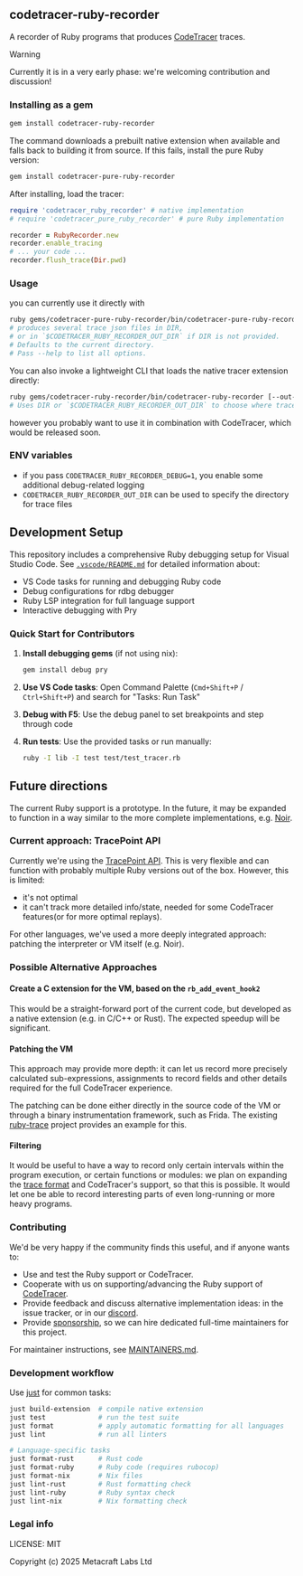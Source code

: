 ## codetracer-ruby-recorder

A recorder of Ruby programs that produces [CodeTracer](https://github.com/metacraft-labs/CodeTracer) traces.

> [!WARNING]
> Currently it is in a very early phase: we're welcoming contribution and discussion!


### Installing as a gem

```bash
gem install codetracer-ruby-recorder
```

The command downloads a prebuilt native extension when available and falls back
to building it from source. If this fails, install the pure Ruby version:

```bash
gem install codetracer-pure-ruby-recorder
```

After installing, load the tracer:

```ruby
require 'codetracer_ruby_recorder' # native implementation
# require 'codetracer_pure_ruby_recorder' # pure Ruby implementation

recorder = RubyRecorder.new
recorder.enable_tracing
# ... your code ...
recorder.flush_trace(Dir.pwd)
```

### Usage

you can currently use it directly with

```bash
ruby gems/codetracer-pure-ruby-recorder/bin/codetracer-pure-ruby-recorder [--out-dir DIR] <path to ruby file>
# produces several trace json files in DIR,
# or in `$CODETRACER_RUBY_RECORDER_OUT_DIR` if DIR is not provided.
# Defaults to the current directory.
# Pass --help to list all options.
```

You can also invoke a lightweight CLI that loads the native tracer extension
directly:

```bash
ruby gems/codetracer-ruby-recorder/bin/codetracer-ruby-recorder [--out-dir DIR] <path to ruby file>
# Uses DIR or `$CODETRACER_RUBY_RECORDER_OUT_DIR` to choose where traces are saved.
```

however you probably want to use it in combination with CodeTracer, which would be released soon.

### ENV variables

* if you pass `CODETRACER_RUBY_RECORDER_DEBUG=1`, you enable some additional debug-related logging
* `CODETRACER_RUBY_RECORDER_OUT_DIR` can be used to specify the directory for trace files

## Development Setup

This repository includes a comprehensive Ruby debugging setup for Visual Studio Code. See [`.vscode/README.md`](.vscode/README.md) for detailed information about:

* VS Code tasks for running and debugging Ruby code
* Debug configurations for rdbg debugger  
* Ruby LSP integration for full language support
* Interactive debugging with Pry

### Quick Start for Contributors

1. **Install debugging gems** (if not using nix):

   ```bash
   gem install debug pry
   ```

2. **Use VS Code tasks**: Open Command Palette (`Cmd+Shift+P` / `Ctrl+Shift+P`) and search for "Tasks: Run Task"

3. **Debug with F5**: Use the debug panel to set breakpoints and step through code

4. **Run tests**: Use the provided tasks or run manually:

   ```bash
   ruby -I lib -I test test/test_tracer.rb
   ```

## Future directions

The current Ruby support is a prototype. In the future, it may be expanded to function in a way similar to the more complete implementations, e.g. [Noir](https://github.com/blocksense-network/noir/tree/blocksense/tooling/tracer).

### Current approach: TracePoint API

Currently we're using the [TracePoint API](https://rubyapi.org/3.4/o/tracepoint).
This is very flexible and can function with probably multiple Ruby versions out of the box.
However, this is limited:

* it's not optimal
* it can't track more detailed info/state, needed for some CodeTracer features(or for more optimal replays).

For other languages, we've used a more deeply integrated approach: patching the interpreter or VM itself (e.g. Noir).

### Possible Alternative Approaches

#### Create a C extension for the VM, based on the `rb_add_event_hook2`

This would be a straight-forward port of the current code, but developed as a native extension (e.g. in C/C++ or Rust). The expected speedup will be significant.

#### Patching the VM

This approach may provide more depth: it can let us record more precisely calculated sub-expressions, assignments to record fields and other details required for the full CodeTracer experience.

The patching can be done either directly in the source code of the VM or through a binary instrumentation framework, such as Frida. The existing [ruby-trace](https://www.nccgroup.com/us/research-blog/tool-update-ruby-trace-a-low-level-tracer-for-ruby/) project provides an example for this.

#### Filtering

It would be useful to have a way to record only certain intervals within the program execution, or certain functions or modules:
we plan on expanding the [trace format](https://github.com/metacraft-labs/runtime_tracing/) and CodeTracer's support, so that this is possible. It would let one be able to record interesting
parts of even long-running or more heavy programs.

### Contributing

We'd be very happy if the community finds this useful, and if anyone wants to:

* Use and test the Ruby support or CodeTracer.
* Cooperate with us on supporting/advancing the Ruby support of [CodeTracer](https://github.com/metacraft-labs/CodeTracer).
* Provide feedback and discuss alternative implementation ideas: in the issue tracker, or in our [discord](https://discord.gg/qSDCAFMP).
* Provide [sponsorship](https://opencollective.com/codetracer), so we can hire dedicated full-time maintainers for this project.

For maintainer instructions, see [MAINTAINERS.md](MAINTAINERS.md).

### Development workflow

Use [just](https://github.com/casey/just) for common tasks:

```bash
just build-extension  # compile native extension
just test             # run the test suite
just format           # apply automatic formatting for all languages
just lint             # run all linters

# Language-specific tasks
just format-rust      # Rust code
just format-ruby      # Ruby code (requires rubocop)
just format-nix       # Nix files
just lint-rust        # Rust formatting check
just lint-ruby        # Ruby syntax check
just lint-nix         # Nix formatting check
```

### Legal info

LICENSE: MIT

Copyright (c) 2025 Metacraft Labs Ltd
